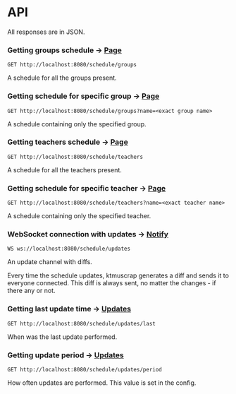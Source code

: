 # API
All responses are in JSON.


### Getting groups schedule → [Page](/doc/en/response/page.md)
```
GET http://localhost:8080/schedule/groups
```
A schedule for all the groups present.


### Getting schedule for specific group → [Page](/doc/en/response/page.md)
```
GET http://localhost:8080/schedule/groups?name=<exact group name>
```
A schedule containing only the specified group.


### Getting teachers schedule → [Page](/doc/en/response/page.md)
```
GET http://localhost:8080/schedule/teachers
```
A schedule for all the teachers present.


### Getting schedule for specific teacher → [Page](/doc/en/response/page.md)
```
GET http://localhost:8080/schedule/teachers?name=<exact teacher name>
```
A schedule containing only the specified teacher.


### WebSocket connection with updates → [Notify](/doc/en/object/notify.md)
```
WS ws://localhost:8080/schedule/updates
```
An update channel with diffs.

Every time the schedule updates,
ktmuscrap generates a diff and sends it
to everyone connected.
This diff is always sent, no matter
the changes - if there any or not.


### Getting last update time → [Updates](/doc/en/response/updates.md)
```
GET http://localhost:8080/schedule/updates/last
```
When was the last update performed.


### Getting update period → [Updates](/doc/en/response/updates.md)
```
GET http://localhost:8080/schedule/updates/period
```
How often updates are performed. This value is set in the config.